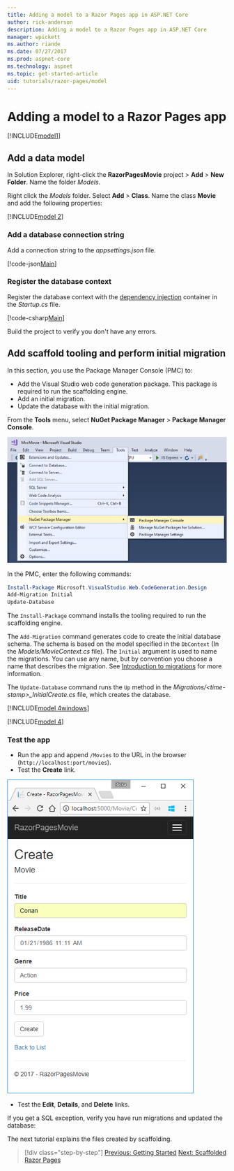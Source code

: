 ```yaml
---
title: Adding a model to a Razor Pages app in ASP.NET Core
author: rick-anderson
description: Adding a model to a Razor Pages app in ASP.NET Core
manager: wpickett
ms.author: riande
ms.date: 07/27/2017
ms.prod: aspnet-core
ms.technology: aspnet
ms.topic: get-started-article
uid: tutorials/razor-pages/model
---
```

# Adding a model to a Razor Pages app

[!INCLUDE[model1](../../includes/RP/model1.md)]

## Add a data model

In Solution Explorer, right-click the **RazorPagesMovie** project > **Add** > **New Folder**. Name the folder *Models*.

Right click the *Models* folder. Select **Add** > **Class**. Name the class **Movie** and add the following properties:

[!INCLUDE[model 2](../../includes/RP/model2.md)]

<a name="cs"></a>
### Add a database connection string

Add a connection string to the *appsettings.json* file.

[!code-json[Main](../../tutorials/razor-pages/razor-pages-start/sample/RazorPagesMovie/appsettings.json?highlight=8-10)]

<a name="reg"></a>
###  Register the database context

Register the database context with the [dependency injection](xref:fundamentals/dependency-injection) container in the *Startup.cs* file.

[!code-csharp[Main](../../tutorials/razor-pages/razor-pages-start/sample/RazorPagesMovie/Startup.cs?name=snippet_ConfigureServices&highlight=3-5,7-9)]

Build the project to verify you don't have any errors.

<a name="pmc"></a>
## Add scaffold tooling and perform initial migration

In this section, you use the Package Manager Console (PMC) to:

* Add the Visual Studio web code generation package. This package is required to run the scaffolding engine.
* Add an initial migration.
* Update the database with the initial migration.

From the **Tools** menu, select **NuGet Package Manager** > **Package Manager Console**.

  ![PMC menu](../first-mvc-app/adding-model/_static/pmc.png)

In the PMC, enter the following commands:

```powershell
Install-Package Microsoft.VisualStudio.Web.CodeGeneration.Design
Add-Migration Initial
Update-Database
```

The `Install-Package` command installs the tooling required to run the scaffolding engine.

The `Add-Migration` command generates code to create the initial database schema. The schema is based on the model specified in the `DbContext` (In the *Models/MovieContext.cs* file). The `Initial` argument is used to name the migrations. You can use any name, but by convention you choose a name that describes the migration. See [Introduction to migrations](xref:data/ef-mvc/migrations#introduction-to-migrations) for more information.

The `Update-Database` command runs the `Up` method in the *Migrations/\<time-stamp>_InitialCreate.cs* file, which creates the database.

[!INCLUDE[model 4windows](../../includes/RP/model4Win.md)]

[!INCLUDE[model 4](../../includes/RP/model4tbl.md)]

<a name="test"></a>
### Test the app

* Run the app and append `/Movies` to the URL in the browser (`http://localhost:port/movies`).
* Test the **Create** link.

 ![Create page](../../tutorials/razor-pages/model/_static/conan.png)

<a name="scaffold"></a>

* Test the **Edit**, **Details**, and **Delete** links.

If you get a SQL exception, verify you have run migrations and updated the database:

The next tutorial explains the files created by scaffolding.

>[!div class="step-by-step"]
[Previous: Getting Started](xref:tutorials/razor-pages/razor-pages-start)
[Next: Scaffolded Razor Pages](xref:tutorials/razor-pages/page)    
